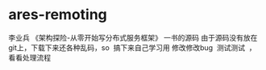 # ares-remoting
李业兵 《架构探险-从零开始写分布式服务框架》 一书的源码 
由于源码没有放在git上，下载下来还各种乱码，so  搞下来自己学习用
修改修改bug  测试测试  ，看看处理流程
